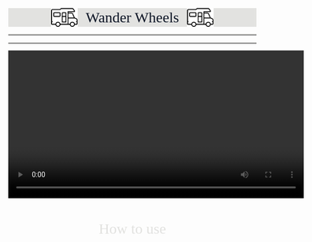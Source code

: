 <div style="display: flex; align-items: center; justify-content: center; background-color: #E2E2E0">
  <img src="./public/logo-camper.svg" alt="Logo" width="54px"/>
  <h1 style="margin: 0 16px;  border: none; color: #101828; font: 30px Raleway;">Wander Wheels</h1>
  <img src="./public/logo-camper.svg" alt="Logo" width="54px"/>
</div>
<hr style="border: none; border-top: 2px solid #E2E2E0;">
<!-- 
<img src="./public/HomePage.png" alt="Home Page"> -->

<hr style="border: none; border-top: 2px solid #E2E2E0;">

<video width="600" controls>
  <source src="./public/video.mp4" type="video/mp4">
</video>

<h2 style="text-align: center; color: #E2E2E0; font: 30px Raleway;">How to use</h2>

